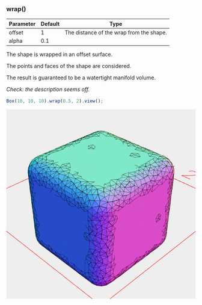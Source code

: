 ### wrap()
Parameter|Default|Type
---|---|---
offset|1|The distance of the wrap from the shape.
alpha|0.1

The shape is wrapped in an offset surface.

The points and faces of the shape are considered.

The result is guaranteed to be a watertight manifold volume.

_Check: the description seems off._

```JavaScript
Box(10, 10, 10).wrap(0.5, 2).view();
```

![Image](wrap.md.0.png)

